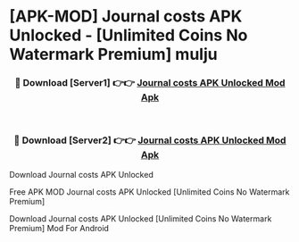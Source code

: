 # [APK-MOD] Journal costs APK Unlocked - [Unlimited Coins No Watermark Premium] mulju



<div align="center">
<h3>🔴 Download [Server1] 👉👉 <a href="https://momento.my/?title=Journal_costs_APK_Unlocked">Journal costs APK Unlocked Mod Apk</a></h3><br>

<h3>🔴 Download [Server2] 👉👉 <a href="https://momento.my/?title=Journal_costs_APK_Unlocked">Journal costs APK Unlocked Mod Apk</a></h3>
</div>



Download Journal costs APK Unlocked 

Free APK MOD Journal costs APK Unlocked [Unlimited Coins No Watermark Premium]

Download Journal costs APK Unlocked [Unlimited Coins No Watermark Premium] Mod For Android
